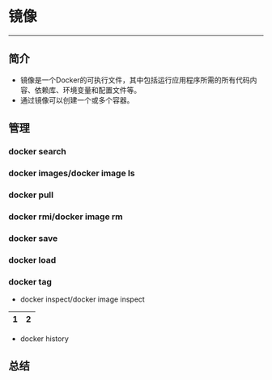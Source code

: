 # 镜像
---
## 简介
- 镜像是一个Docker的可执行文件，其中包括运行应用程序所需的所有代码内容、依赖库、环境变量和配置文件等。
- 通过镜像可以创建一个或多个容器。

## 管理
### docker search
### docker images/docker image ls
### docker pull
### docker rmi/docker image rm
### docker save
### docker load
### docker tag
- docker inspect/docker image inspect

|1|2|
|-|-|
- docker history



## 总结

